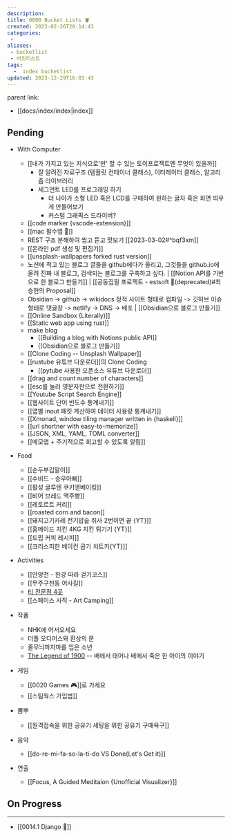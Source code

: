 ```yaml
---
description:
title: 0090 Bucket Lists 🪣
created: 2023-02-26T20:14:43
categories: 
 - 
aliases: 
 - bucketlist
 - 버킷리스트
tags:
  -  index bucketlist  
updated: 2023-12-29T16:03:43
---
```

parent link: 
- [[docs/index/index|index]]

## Pending

- With Computer
	- [[내가 가지고 있는 지식으로'만' 할 수 있는 토이프로젝트엔 무엇이 있을까]]
		- 잘 알려진 자료구조 (템플릿 컨테이너 클래스), 이터레이터 클래스, 알고리즘 라이브러리
		- 세그먼트 LED를 프로그래밍 하기
			- 더 나아가 소형 LED 혹은 LCD를 구매하여 원하는 글자 혹은 화면 띄우게 만들어보기
			- 커스텀 그래픽스 드라이버?
	- [[code marker {vscode-extension}]]
	- [[mac 필수앱 🍎]]
	- REST 구조 분해하여 씹고 뜯고 맛보기  [[2023-03-02#^bqf3xm]]
	- [[온라인 pdf 생성 및 편집기]]
	- [[unsplash-wallpapers forked rust version]]
	- 노션에 적고 있는 블로그 글들을 github에다가 올리고, 그것들을 github.io에 올려 진짜 내 블로그, 검색되는 블로그를 구축하고 싶다. | [[Notion API를 기반으로 한 블로그 만들기]] | [[공동집필 프로젝트 - estsoft 📕(deprecated)#최승현의 Proposal]]
	- Obsidian -> github -> wikidocs 정적 사이트 형태로 컴파일  -> 깃허브 이슈 형태로 댓글창  -> netlify -> DNS -> 배포 | [[Obsidian으로 블로그 만들기]]
	- [[Online Sandbox (Literally)]]
	- [[Static web app using rust]]
	- make blog
		- [[Building a blog with Notions public API]]
		- [[Obsidian으로 블로그 만들기]]
	- [[Clone Coding -- Unsplash Wallpaper]]
	- [[rustube 유튜브 다운로더]]의 Clone Coding
		- [[pytube 사용한 오픈소스 유튜브 다운로더]]
	- [[drag and count number of characters]]
	- [[esc를 눌러 영문자판으로 전환하기]]
	- [[Youtube Script Search Engine]]
	- [[웹사이트 단어 빈도수 통계내기]]
	- [[앱별 inout 패킷 계산하여 데이터 사용량 통계내기]]
	- [[Xmonad, window tiling manager written in {haskell}]]
	- [[url shortner with easy-to-memorize]]
	- [[JSON, XML, YAML, TOML converter]]
	- [[메모앱 + 주기적으로 회고할 수 있도록 알림]]

- Food
	- [[순두부김말이]]
	- [[수비드 - 승우아빠]]
	- [[활성 글루텐 쿠키앤베이킹]]
	- [[비어 브레드 맥주빵]]
	- [[레토르트 커리]]
	- [[roasted corn and bacon]]
	- [[돼지고기카레 전기밥솥 취사 2번이면 끝 {YT}]]
	- [[홈메이드 치킨 4KG 치킨 튀기기 {YT}]]
	- [[드립 커피 레시피]]
	- [[크리스피한 베이컨 굽기 치트키{YT}]]

- Activities
	- [[안양천 - 한강 따라 걷기코스]]
	- [[무주구천동 어사길]]
	- [티 전문점 4곳](https://www.esquirekorea.co.kr/article/55947)
	- [[스페이스 사직 - Art Camping]]

- 작품
	- NHK에 어서오세요
	- 더폴 오디어스와 환상의 문
	- 줄무늬파자마를 입은 소년
	- [The Legend of 1900](https://en.wikipedia.org/wiki/The_Legend_of_1900) -- 배에서 태어나 배에서 죽은 한 아이의 이야기

- 게임
	- [[0020 Games 🎮]]로 가세요
	- [[스팀웍스 가입법]]

- 뽐뿌
	- [[원격접속을 위한 공유기 세팅을 위한 공유기 구매욕구]]
- 음악
	- [[do-re-mi-fa-so-la-ti-do VS Done(Let's Get it)]]  
	
- 연출
	- [[Focus, A Guided Meditaion {Unofficial Visualizer}]]
	

## On Progress

---

- [[0014.1 Django 🎈]]
